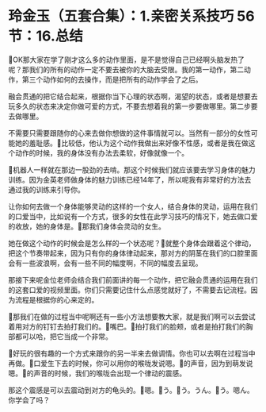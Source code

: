 # 玲金玉（五套合集）：1.亲密关系技巧 56节：16.总结

🎼OK那大家在学了刚才这么多的动作里面，是不是觉得自己已经啊头脑发热了呢？那我们的所有的动作一定不要去被你的大脑去受限。我的第一动作，第二动作，第三个动作如何的去操作，而是把所有的动作学会了之后。

融会贯通的把它结合起来，根据你当下心理的状态啊，渴望的状态，或者是想要去玩多久的状态来决定你做可爱的方式，不要去想着我的第一步要做哪里。第二步要去做哪里。

不需要只需要跟随你的心来去做你想做的这件事情就可以。当然有一部分的女性可能她的羞耻感。🎼比较低，他认为这个动作我做出来好像不性感，或者是我在做这个动作的时候，我的身体没有办法去柔软，好像就像一个。

🎼机器人一样就在那边一股劲的去啃。那这个时候我们就应该要去学习身体的魅力训练。因为金英老师做身体的魅力训练已经14年了，所以呢我有非常好的方法去通过我的训练来引导你。

让你如何去做一个身体能够灵动的这样的一个女人，结合身体的灵动，运用在我们的口爱当中，比如说有一个方式，很多的女性在此学习技巧的情况下，她去做口爱的收放，她的身体是。🎼那我们身体会灵动的女生。

她在做这个动作的时候会是怎么样的一个状态呢？🎼就整个身体会跟着这个律动，把这个节奏带起来，因为只有你的身体律动起来，那对方的阴茎在我们的口腔里面会有一些波浪啊，会有一些不同的幅度啊，不同的幅度去呈现。

那接下来呢金位老师会结合我们前面讲的每一个动作，把它融会贯通的运用在我们的这套口爱的视频里面。你们只需要记住什么点感觉就好了，不需要去记流程。因为流程是根据你的心来定的。

🎼那我们在做的过程当中呢啊还有一些小方法想要教大家，就是我们啊可以去尝试着用对方的钉钉去拍打我们的。🎼嘴巴。🎼拍打我们的脸颊，或者是拍打我们的胸部都可以哈，把它当成一个非常。

🎼好玩的很有趣的一个方式来跟你的另一半来去做调情。你也可以去啊在过程当中再做。🎼口爱生下去的时候，你可以用你的喉咙发说嗯。🎼的声音，因为到萌发说嗯。🎼的声音的时候，我们的喉咙会出现一个律动的震感。

那这个震感是可以去震动到对方的龟头的。🎼嗯。🎼う。🎼う。うん。🎼う。嗯ん。你学会了吗？